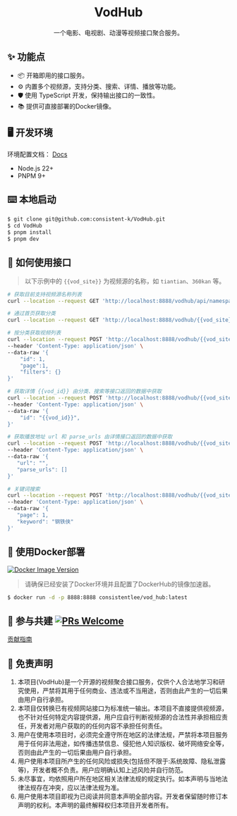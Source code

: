 <div align="center">
   <h1>VodHub</h1>
   一个电影、电视剧、动漫等视频接口聚合服务。
</div>


## ✨ 功能点

- 📦 开箱即用的接口服务。
- ⚙️  内置多个视频源，支持分类、搜索、详情、播放等功能。
- 🛡 使用 TypeScript 开发，保持输出接口的一致性。
- 📚 提供可直接部署的Docker镜像。

## 🖥 开发环境
环境配置文档： [Docs](https://consistent-k.github.io/docs#/environment/nodejs)

- Node.js 22+
- PNPM 9+

## ⌨️ 本地启动

```bash
$ git clone git@github.com:consistent-k/VodHub.git
$ cd VodHub
$ pnpm install
$ pnpm dev
```

## 🔧 如何使用接口

> 以下示例中的 `{{vod_site}}` 为视频源的名称，如 `tiantian`、`360kan` 等。


```bash
# 获取目前支持视频源名称列表
curl --location --request GET 'http://localhost:8888/vodhub/api/namespace'
```


```bash
# 通过首页获取分类
curl --location --request GET 'http://localhost:8888/vodhub/{{vod_site}}/home'
```

```bash
# 按分类获取视频列表
curl --location --request POST 'http://localhost:8888/vodhub/{{vod_site}}/category' \
--header 'Content-Type: application/json' \
--data-raw '{
    "id": 1,
    "page":1,
    "filters": {}
}'
```

```bash
# 获取详情 {{vod_id}} 由分类、搜索等接口返回的数据中获取
curl --location --request POST 'http://localhost:8888/vodhub/{{vod_site}}/detail' \
--header 'Content-Type: application/json' \
--data-raw '{
    "id": "{{vod_id}}",
}'
```

```bash
# 获取播放地址 url 和 parse_urls 由详情接口返回的数据中获取
curl --location --request POST 'http://localhost:8888/vodhub/{{vod_site}}/play' \
--header 'Content-Type: application/json' \
--data-raw '{
   "url": "",
   "parse_urls": []
}'
```


```bash
# 关键词搜索
curl --location --request POST 'http://localhost:8888/vodhub/{{vod_site}}/search' \
--header 'Content-Type: application/json' \
--data-raw '{
   "page": 1,
   "keyword": "钢铁侠"
}'
```

## 💾 使用Docker部署 
[![Docker Image Version](https://img.shields.io/docker/v/consistentlee/vod_hub?color=%23086DCD&label=docker%20image)](https://hub.docker.com/r/consistentlee/vod_hub)

> 请确保已经安装了Docker环境并且配置了DockerHub的镜像加速器。

```bash
$ docker run -d -p 8888:8888 consistentlee/vod_hub:latest
```

## 🤝 参与共建 [![PRs Welcome](https://img.shields.io/badge/PRs-welcome-brightgreen.svg?style=flat-square)](http://makeapullrequest.com)

[贡献指南](./CONTRIBUTING.md)


## 🚨 免责声明

1. 本项目(VodHub)是一个开源的视频聚合接口服务，仅供个人合法地学习和研究使用，严禁将其用于任何商业、违法或不当用途，否则由此产生的一切后果由用户自行承担。
2. 本项目仅转换已有视频网站接口为标准统一输出。本项目不直接提供视频源，也不针对任何特定内容提供源，用户应自行判断视频源的合法性并承担相应责任，开发者对用户获取的的任何内容不承担任何责任。
3. 用户在使用本项目时，必须完全遵守所在地区的法律法规，严禁将本项目服务用于任何非法用途，如传播违禁信息、侵犯他人知识版权、破坏网络安全等，否则由此产生的一切后果由用户自行承担。
4. 用户使用本项目所产生的任何风险或损失(包括但不限于:系统故障、隐私泄露等)，开发者概不负责。用户应明确认知上述风险并自行防范。
5. 未尽事宜，均依照用户所在地区相关法律法规的规定执行。如本声明与当地法律法规存在冲突，应以法律法规为准。
6. 用户使用本项目即视为已阅读并同意本声明全部内容。开发者保留随时修订本声明的权利。本声明的最终解释权归本项目开发者所有。